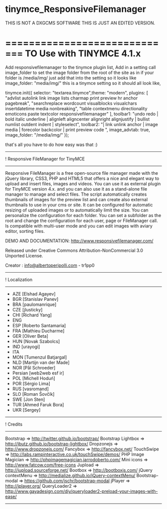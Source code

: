 tinymce_ResponsiveFilemanager
=============================
THIS IS NOT A DXGCMS SOFTWARE THIS IS JUST AN EDITED VERSION.


=============================
TO Use with TINYMCE 4.1.x
=============================
Add  responsivefilemanager to the tinymce plugin list,
Add in a setting call image_folder to set the image folder from the root of the site as in if your folder is /media/img/ just add that into the setting so it looks like
image_folder: "media/img/" this is a tinymce setting so it should all look like,

tinymce.init({
	selector: "textarea.tinymce",theme: "modern",
	plugins: [
		 "advlist autolink link image lists charmap print preview hr anchor pagebreak",
		 "searchreplace wordcount visualblocks visualchars insertdatetime media nonbreaking",
		 "table contextmenu directionality emoticons paste textcolor responsivefilemanager"
   ],
   toolbar1: "undo redo | bold italic underline | alignleft aligncenter alignright alignjustify | bullist numlist outdent indent | styleselect",
   toolbar2: "| link unlink anchor | image media | forecolor backcolor  | print preview code ",
   image_advtab: true,
	image_folder: "/media/img/"
 });
 
that's all you have to do how easy was that :)

*********************************************************
! Responsive FileManager for TinyMCE
*********************************************************

Responsive FileManager is a free open-source file manager made with the jQuery library, CSS3, PHP and HTML5 that offers a nice and elegant way to upload and insert files, images and videos. You can use it as external plugin for TinyMCE version 4.x. and you can also use it as a stand-alone file manager to manage and select files. The script automatically creates thumbnails of images for the preview list and can create also external thumbnails to use in your cms or site. It can be configured for automatic resizing of uploaded images or to automatically limit the size. You can personalize the configuration for each folder. You can set a subfolder as the root and change the configuration for each user, page or FileManager call. Is compatible with multi-user mode and you can edit images with aviary editor, sorting files.

DEMO AND DOCUMENTATION: http://www.responsivefilemanager.com/

Released under Creative Commons Attribution-NonCommercial 3.0 Unported License.

Creator : info@albertoperipolli.com - tr1pp0

*********************************************************
! Localization
*********************************************************
- AZE [Elshad Agayev]
- BGR [Stanislav Panev]
- BRA [paulomanrique]
- CZE [jlusticky]
- CHI [Richard Yang]
- ENG
- ESP [Roberto Santamaria] 
- FRA [Mathieu Ducharme]
- GER [Oliver Beta]
- HUN [Novak Szabolcs]
- IND [urayogi]
- ITA
- MON [Tumenzul Batjargal]
- NLD [Martijn van der Made]
- NOR [Pål Schroeder]
- Persian [web2web esf ir]
- POL [Michell Hoduń]
- POR [Sérgio Lima]
- RUS [vasromand] 
- SLO [Roman Šovčík]
- SWE [Jon Sten]
- TUR [Ahmed Faruk Bora]
- UKR [Sergey]


*********************************************************
! Credits
*********************************************************
Bootstrap => http://twitter.github.io/bootstrap/
Bootstrap Lightbox => http://jbutz.github.io/bootstrap-lightbox/
Dropzonejs => http://www.dropzonejs.com/
Fancybox => http://fancybox.net/
TouchSwipe => http://labs.rampinteractive.co.uk/touchSwipe/demos/
PHP Image Magician => http://phpimagemagician.jarrodoberto.com/
Mini icons => http://www.fatcow.com/free-icons‎
Jupload => http://jupload.sourceforge.net/
Bootbox => http://bootboxjs.com/
jQuery contextMenu => http://medialize.github.io/jQuery-contextMenu/
Bootstrap-modal => https://github.com/jschr/bootstrap-modal
jPlayer => http://jplayer.org/
QueryLoader2 => http://www.gayadesign.com/diy/queryloader2-preload-your-images-with-ease/
*********************************************************
